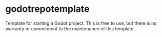 # godotrepotemplate
Template for starting a Godot project. This is free to use, but there is no warranty or commitment to the maintenance of this template.
